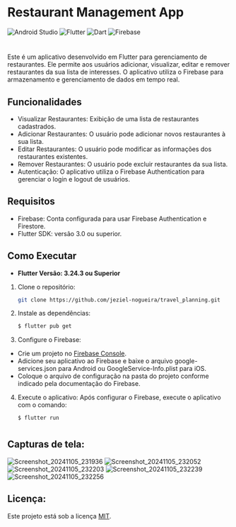 # Restaurant Management App
![Android Studio](https://img.shields.io/badge/android%20studio-346ac1?style=for-the-badge&logo=android%20studio&logoColor=white)
![Flutter](https://img.shields.io/badge/Flutter-%2302569B.svg?style=for-the-badge&logo=Flutter&logoColor=white)
![Dart](https://img.shields.io/badge/dart-%230175C2.svg?style=for-the-badge&logo=dart&logoColor=white)
![Firebase](https://img.shields.io/badge/firebase-a08021?style=for-the-badge&logo=firebase&logoColor=ffcd34)
#

Este é um aplicativo desenvolvido em Flutter para gerenciamento de restaurantes. Ele permite aos usuários adicionar, visualizar, editar e remover restaurantes da sua lista de interesses. O aplicativo utiliza o Firebase para armazenamento e gerenciamento de dados em tempo real.

## Funcionalidades
- Visualizar Restaurantes: Exibição de uma lista de restaurantes cadastrados.
- Adicionar Restaurantes: O usuário pode adicionar novos restaurantes à sua lista.
- Editar Restaurantes: O usuário pode modificar as informações dos restaurantes existentes.
- Remover Restaurantes: O usuário pode excluir restaurantes da sua lista.
- Autenticação: O aplicativo utiliza o Firebase Authentication para gerenciar o login e logout de usuários.

## Requisitos
- Firebase: Conta configurada para usar Firebase Authentication e Firestore.
- Flutter SDK: versão 3.0 ou superior.
  
## Como Executar
- **Flutter Versão: 3.24.3 ou Superior**
1. Clone o repositório:
   ```bash
   git clone https://github.com/jeziel-nogueira/travel_planning.git

2. Instale as dependências:
   ```bash
   $ flutter pub get

3. Configure o Firebase:
- Crie um projeto no [Firebase Console](https://firebase.google.com/docs/flutter/setup?hl=pt-br&platform=ios).
- Adicione seu aplicativo ao Firebase e baixe o arquivo google-services.json para Android ou GoogleService-Info.plist para iOS.
- Coloque o arquivo de configuração na pasta do projeto conforme indicado pela documentação do Firebase.

4. Execute o aplicativo:
   Após configurar o Firebase, execute o aplicativo com o comando:
   ```bash
   $ flutter run

#
## Capturas de tela:

![Screenshot_20241105_231936](https://github.com/user-attachments/assets/ec0c1945-d6df-4e64-a486-bdcc203c3209)
![Screenshot_20241105_232052](https://github.com/user-attachments/assets/5dd8ddcc-f205-448f-98db-5037ed5f7d22)
![Screenshot_20241105_232203](https://github.com/user-attachments/assets/bd56a033-988a-40a1-92e8-1f9d472ead15)
![Screenshot_20241105_232239](https://github.com/user-attachments/assets/7b4dff4a-a3e2-4cc4-a12a-75297b86069a)
![Screenshot_20241105_232256](https://github.com/user-attachments/assets/ee74122e-7191-4fcf-abcf-8efd9b14d2f1)

## Licença:
Este projeto está sob a licença [MIT](https://opensource.org/licenses/MIT).
